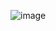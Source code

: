 ![image](https://github.com/Friendloops/.github/assets/25646906/a2b4c0f2-5a09-49be-865a-1c5d32f6cb64)
